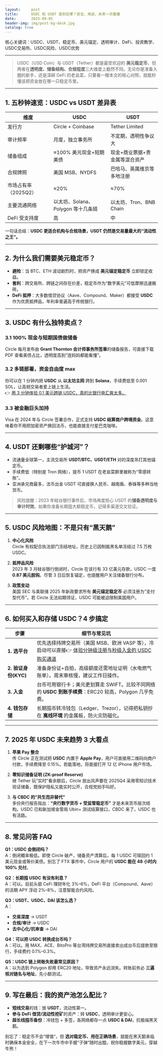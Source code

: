 ```yaml
---
layout:     post
title:      USDC 和 USDT 差别在哪？安全、用途、未来一次看懂
date:       2025-09-05
header-img: img/post-bg-desk.jpg
catalog: true
---
```


核心关键词：USDC、USDT、稳定币、美元锚定、透明审计、DeFi、投资教学、USDC交易所、USDC风险、USDC优势

---

> USDC（USD Coin）与 USDT（Tether）都是最受欢迎的 **美元稳定币**，但两者在**透明度、储备结构、合规程度**三大维度上截然不同。无论你是准备入圈的新手，还是深耕 DeFi 的老韭菜，只要看一眼本文的核心对照，就能秒懂该把资金放在哪一只稳定币里。

---

## 1. 五秒钟速览：USDC vs USDT 差异表
| 维度 | USDC | USDT |
|---|---|---|
| 发行方 | Circle + Coinbase | Tether Limited |
| 审计频率 | 月度，独立事务所 | 不定期，透明性争议大 |
| 储备组成 | ≈100% 美元现金+短期美债 | 现金+商业票据+贵金属等混合资产 |
| 合规牌照 | 美国 MSB、NYDFS | 巴哈马、英属维京等多地注册 |
| 市场占有率（2025Q2） | ≈20% | ≈70% |
| 主要流通网络 | 以太坊、Solana、Polygon 等十几条链 | 以太坊、Tron、BNB Chain |
| DeFi 受支持度 | 高 | 中 |

一句话总结：**USDC 更适合机构与合规场景，USDT 仍然是交易量最大的“流动性之王”。**

---

## 2. 为什么我们需要美元稳定币？

- **避险**：当 BTC、ETH 波动剧烈时，把资产换成 **美元锚定稳定币** 立即锁定收益。  
- **套利**：跨交易所、跨链之间存在价差，稳定币作为“数字美元”可低摩擦迅速搬砖。  
- **DeFi 抵押**：大多数借贷协议（Aave、Compound、Maker）都接受 **USDC** 作为优质抵押品，年利率普遍高于传统银行。

---

## 3. USDC 有什么独特卖点？

### 3.1 100% 现金与短期国债做储备  
Circle 每月发布由 **Grant Thornton 会计师事务所签章**的储备报告，可直接下载 PDF 查看美债占比，透明度高到“连妈妈都能看懂”。

### 3.2 多链部署，资金自由度 max  
你可以在 1 分钟内把 **USDC** 从 **以太坊主网** 跨到 **Solana**，手续费低至 0.001 SOL，让高频交易者爱上链上生活。  
👉 [用 3 分钟体验 0.1 美元跨链 USDC，真的比银行电汇爽太多。](https://okxdog.com/)

### 3.3 被金融巨头加持  
Visa 在 2024 年与 Circle 签署合作，正式支持 **USDC 结算商户跨境资金**。这意味着你不用把加密资产换回法币，也能直接支付星巴克咖啡。

---

## 4. USDT 还剩哪些“护城河”？

- 流通量全球第一，主流交易所 **USDT/BTC、USDT/ETH** 对的深度吊打其他锚定币。  
- 手续费低（特别是 Tron 网络），提币 1 USDT 在老韭菜群里被称为“零感转账”。  
- 亚洲承兑商最多，法币出金 USDT 可直接换人民币、越南盾、泰铢等多种当地货币。

> 风险提醒：2023 年硅谷银行事件后，市场再度担心 USDT 的**储备透明度与审计时效**。如果你准备长期囤大额稳定币，记得多渠道交叉验证。

---

## 5. USDC 风险地图：不是只有“黑天鹅”

1. **中心化风险**  
   Circle 有权配合执法部门冻结地址，历史上已因制裁黑名单冻结过 7.5 万枚 USDC。

2. **抵押品风险**  
   2023 年 3 月硅谷银行倒闭时，Circle 在该行有 33 亿美元存款，USDC 一度 **0.87 美元脱钩**。尽管 3 日后恢复锚定，也提醒用户关注储备银行分布。

3. **政策变动**  
   美国 SEC 与美联储 2025 年新政要求所有 **美元锚定稳定币** 必须注册为“支付型代币”。若 Circle 无法如期领证，USDC 可能被迫限制美国用户。

---

## 6. 如何买入和存储 USDC？4 步搞定

| 步骤 | 细节与常见坑 |
|---|---|
| **1. 选平台** | 优先选择持牌交易所（美国 MSB、欧洲 VASP 等），冷启动可以直接👉 [体验分钟级注册与秒级入金的 USDC 购买通道](https://okxdog.com/) |
| **2. 验证身份(KYC)** | 准备身份证+自拍，高级额度还需地址证明（水电燃气账单）。周末审核慢，建议工作日操作。 |
| **3. 入金** | 台币可用银行卡；美元更划算走 SWIFT。比较不同网络的 **USDC 到账手续费**：ERC20 较高，Polygon 几乎免费。 |
| **4. 钱包存储** | 长期囤币转冷钱包（Ledger、Trezor），记得把私钥抄在 **离线环境** 的金属板，防火灾防磁化。 |

---

## 7. 2025 年 USDC 未来趋势 3 大看点

1. **苹果 Pay 整合**  
   传 Circle 正在测试把 **USDC** 内置于 **Apple Pay**，用户可直接用二维码向商户付款，手续费降至 0.15%。若能落地，将直接打开 12 亿 iPhone 用户市场。

2. **零知识储备证明 (ZK-proof Reserve)**  
   继 Tether 玩“实时”看余额后，Circle 放出风声要在 2025Q4 采用零知识技术验证储备，既保护隐私又能实时公开，合规党拍手叫好。

3. **与 CBDC 的“共生而非替代”**  
   多份央行报告指出：**“央行数字货币 + 受监管稳定币”** 才是未来货币层次结构。USDC 已和新加坡金管局 Ubin+ 测试结算接口，CBDC 来了，USDC 也有活路。

---

## 8. 常见问答 FAQ

**Q1：USDC 会倒闭吗？**  
A：倒闭概率极低。即使 Circle 破产，储备资产清算后，每 1 USDC 可赎回约 1 美元现金或等价美债。别忘了 FTX 事件中，Circle 用户的 **USDC 能在 48 小时内 100% 兑付**。

**Q2：长期囤 USDC 有没有利息？**  
A：可以。目前头部 CeFi 理财年化 3%–6%，DeFi 平台（Compound、Aave）的活期 APY 浮动 2%–8%，注意智能合约风险。

**Q3：USDT、USDC、DAI 该怎么选？**  
A：  
- **交易深度** → USDT  
- **合规/审计** → USDC  
- **去中心化/抗审查** → DAI

**Q4：可以把 USDC 转换成台币吗？**  
A：可以。用 MAX、ACE、BitoPro 等台湾持牌交易所直接卖出成台币后提款至银行，手续费约 0.1%–0.3%。

**Q5：USDC 链上转账失败最常见原因？**  
A：以为选到 Polygon 却用 ERC20 地址，导致资产永远消失。转账前务必 **三遍核对链名与地址**，先小额测试。

---

## 9. 写在最后：我的资产池怎么配比？

- **短线交易**的钱：放 **USDT**，流动性第一。  
- **参与 DeFi 借贷/流动性挖矿**的资产：转 **USDC**，透明审计更安心。  
- **超长线囤币备份**：冷钱包 + 多签，各网络都存一点 **USDC & DAI**，抗极端黑天鹅。

别忘了：稳定币不会“增值”，但 **选对稳定币、用在正确场景**，就能在黑天鹅来临时确保本金安全，在下一次牛市中手握“子弹”随时出膛。祝你稳握数字美元，穿越牛熊！